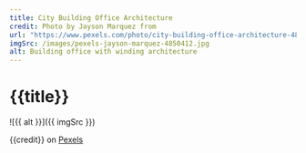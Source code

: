 ```yaml
---
title: City Building Office Architecture
credit: Photo by Jayson Marquez from
url: "https://www.pexels.com/photo/city-building-office-architecture-4850412/"
imgSrc: /images/pexels-jayson-marquez-4850412.jpg
alt: Building office with winding architecture
---
```


# {{title}}

![{{ alt }}]({{ imgSrc }})

{{credit}} on [Pexels]({{url}})